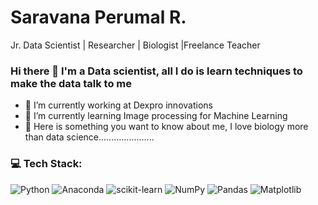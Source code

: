 # Saravana Perumal R.
Jr. Data Scientist | Researcher | Biologist |Freelance Teacher
### Hi there 👋 I'm a Data scientist, all I do is learn techniques to make the data talk to me 

- 🏢 I’m currently working at Dexpro innovations 
- 📔 I’m currently learning Image processing for Machine Learning
- 🤫 Here is something you want to know about me, I love biology more than data science......................

### 💻 Tech Stack:
![Python](https://img.shields.io/badge/python-3670A0?style=for-the-badge&logo=python&logoColor=ffdd54) ![Anaconda](https://img.shields.io/badge/Anaconda-%2344A833.svg?style=for-the-badge&logo=anaconda&logoColor=white) ![scikit-learn](https://img.shields.io/badge/scikit--learn-%23F7931E.svg?style=for-the-badge&logo=scikit-learn&logoColor=white) ![NumPy](https://img.shields.io/badge/numpy-%23013243.svg?style=for-the-badge&logo=numpy&logoColor=white) ![Pandas](https://img.shields.io/badge/pandas-%23150458.svg?style=for-the-badge&logo=pandas&logoColor=white) ![Matplotlib](https://img.shields.io/badge/Matplotlib-%23ffffff.svg?style=for-the-badge&logo=Matplotlib&logoColor=black)


